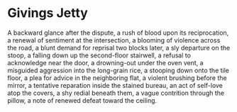 # Givings Jetty

A backward glance after the dispute, a rush of blood upon its reciprocation, a renewal of sentiment at the intersection, a blooming of violence across the road, a blunt demand for reprisal two blocks later, a sly departure on the stoop, a falling down up the second-floor stairwell, a refusal to acknowledge near the door, a drowning-out under the oven vent, a misguided aggression into the long-grain rice, a stooping down onto the tile floor, a plea for advice in the neighboring flat, a violent brushing before the mirror, a tentative reparation inside the stained bureau, an act of self-love atop the covers, a shy redial beneath them, a vague contrition through the pillow, a note of renewed defeat toward the ceiling.